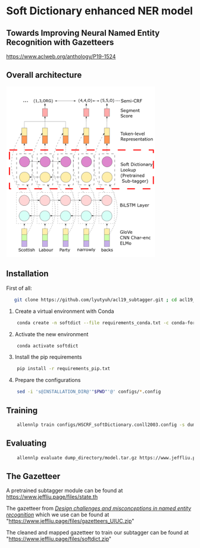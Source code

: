 # Soft Dictionary enhanced NER model
## Towards Improving Neural Named Entity Recognition with Gazetteers
https://www.aclweb.org/anthology/P19-1524

## Overall architecture
<img src="fig/architecture.png" width="400">

## Installation

First of all:
```bash
   git clone https://github.com/lyutyuh/acl19_subtagger.git ; cd acl19_subtagger
```

1. Create a virtual environment with Conda
```bash
    conda create -n softdict --file requirements_conda.txt -c conda-forge/label/broken -c conda-forge
```

2. Activate the new environment
```bash
    conda activate softdict
```

3. Install the pip requirements
```bash
    pip install -r requirements_pip.txt
```

4. Prepare the configurations
```bash
    sed -i 's@INSTALLATION_DIR@'"$PWD"'@' configs/*.config
```

## Training

```bash
    allennlp train configs/HSCRF_softDictionary.conll2003.config -s dump_directory/ --include-package models 
```

## Evaluating

```bash
    allennlp evaluate dump_directory/model.tar.gz https://www.jeffliu.page/files/DATA/conll2003/test.txt --include-package models    
```

## The Gazetteer
A pretrained subtagger module can be found at https://www.jeffliu.page/files/state.th

The gazetteer from [*Design challenges and misconceptions in named entity recognition*](https://www.aclweb.org/anthology/W09-1119) which we use can be found at "https://www.jeffliu.page/files/gazetteers_UIUC.zip"

The cleaned and mapped gazetteer to train our subtagger can be found at "https://www.jeffliu.page/files/softdict.zip"
